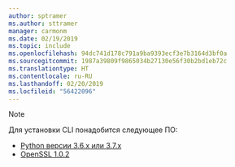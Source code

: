 ```yaml
---
author: sptramer
ms.author: sttramer
manager: carmonm
ms.date: 02/19/2019
ms.topic: include
ms.openlocfilehash: 94dc741d178c791a9ba9393ecf3e7b3164d3bf0a
ms.sourcegitcommit: 1987a39809f9865034b27130e56f30b2bd1eb72c
ms.translationtype: HT
ms.contentlocale: ru-RU
ms.lasthandoff: 02/20/2019
ms.locfileid: "56422096"
---
```

> [!NOTE]
> Для установки CLI понадобится следующее ПО:
>
> * [Python версии 3.6.x или 3.7.x](https://www.python.org/downloads/)
> * [OpenSSL 1.0.2](https://www.openssl.org/source/)
